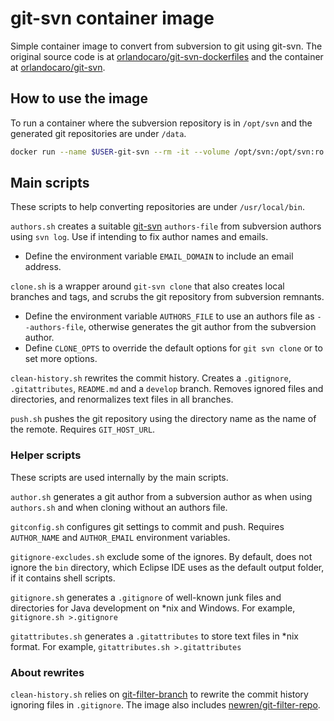 # git-svn container image

Simple container image to convert from subversion to git using git-svn. The original source code is at [orlandocaro/git-svn-dockerfiles](https://github.com/orlandocaro/git-svn-dockerfiles) and the container at [orlandocaro/git-svn](https://hub.docker.com/r/orlandocaro/git-svn).

## How to use the image

To run a container where the subversion repository is in `/opt/svn` and the generated git repositories are under `/data`.

```sh
docker run --name $USER-git-svn --rm -it --volume /opt/svn:/opt/svn:ro --volume $PWD:/data orlandocaro/git-svn ash
```

## Main scripts

These scripts to help converting repositories are under `/usr/local/bin`.

`authors.sh` creates a suitable [git-svn](https://git-scm.com/docs/git-svn) `authors-file` from subversion authors using `svn log`. Use if intending to fix author names and emails. 
* Define the environment variable `EMAIL_DOMAIN` to include an email address.

`clone.sh` is a wrapper around `git-svn clone` that also creates local branches and tags, and scrubs the git repository from subversion remnants. 
* Define the environment variable `AUTHORS_FILE` to use an authors file as `--authors-file`, otherwise generates the git author from the subversion author.
* Define `CLONE_OPTS` to override the default options for `git svn clone` or to set more options.

`clean-history.sh` rewrites the commit history. Creates a `.gitignore`, `.gitattributes`, `README.md` and a `develop` branch. Removes ignored files and directories, and renormalizes text files in all branches.

`push.sh` pushes the git repository using the directory name as the name of the remote. Requires `GIT_HOST_URL`.

### Helper scripts

These scripts are used internally by the main scripts.

`author.sh` generates a git author from a subversion author as when using `authors.sh` and when cloning without an authors file.

`gitconfig.sh` configures git settings to commit and push. Requires `AUTHOR_NAME` and `AUTHOR_EMAIL` environment variables.

`gitignore-excludes.sh` exclude some of the ignores. By default, does not ignore the `bin` directory, which Eclipse IDE uses as the default output folder, if it contains shell scripts.

`gitignore.sh` generates a `.gitignore` of well-known junk files and directories for Java development on \*nix and Windows. For example, `gitignore.sh >.gitignore`

`gitattributes.sh` generates a `.gitattributes` to store text files in \*nix format. For example, `gitattributes.sh >.gitattributes`

### About rewrites

`clean-history.sh` relies on [git-filter-branch](https://git-scm.com/docs/git-filter-branch) to rewrite the commit history ignoring files in `.gitignore`. The image also includes [newren/git-filter-repo](https://github.com/newren/git-filter-repo).
